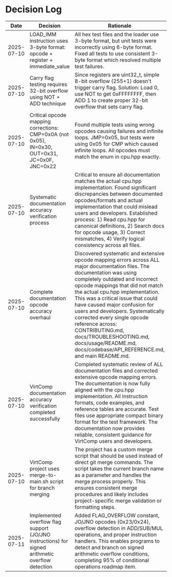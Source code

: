 # Decision Log

| Date | Decision | Rationale |
|------|----------|-----------|
| 2025-07-10 | LOAD_IMM instruction uses 3-byte format: opcode + register + immediate_value | All hex test files and the loader use 3-byte format, but unit tests were incorrectly using 6-byte format. Fixed all tests to use consistent 3-byte format which resolved multiple test failures. |
| 2025-07-10 | Carry flag testing requires 32-bit overflow using NOT + ADD technique | Since registers are uint32_t, simple 8-bit overflow (255+1) doesn't trigger carry flag. Solution: Load 0, use NOT to get 0xFFFFFFFF, then ADD 1 to create proper 32-bit overflow that sets carry flag. |
| 2025-07-10 | Critical opcode mapping corrections: CMP=0x0A (not 0x05), IN=0x30, OUT=0x31, JC=0x0F, JNC=0x22 | Found multiple tests using wrong opcodes causing failures and infinite loops. JMP=0x05, but tests were using 0x05 for CMP which caused infinite loops. All opcodes must match the enum in cpu.hpp exactly. |
| 2025-07-10 | Systematic documentation accuracy verification process | Critical to ensure all documentation matches the actual cpu.hpp implementation. Found significant discrepancies between documented opcodes/formats and actual implementation that could mislead users and developers. Established process: 1) Read cpu.hpp for canonical definitions, 2) Search docs for opcode usage, 3) Correct mismatches, 4) Verify logical consistency across all files. |
| 2025-07-10 | Complete documentation opcode accuracy overhaul | Discovered systematic and extensive opcode mapping errors across ALL major documentation files. The documentation was using completely outdated and incorrect opcode mappings that did not match the actual cpu.hpp implementation. This was a critical issue that could have caused major confusion for users and developers. Systematically corrected every single opcode reference across: CONTRIBUTING.md, docs/TROUBLESHOOTING.md, docs/usage/README.md, docs/codebase/API_REFERENCE.md, and main README.md. |
| 2025-07-10 | VirtComp documentation accuracy verification completed successfully | Completed systematic review of ALL documentation files and corrected extensive opcode mapping errors. The documentation is now fully aligned with the cpu.hpp implementation. All instruction formats, code examples, and reference tables are accurate. Test files use appropriate compact binary format for the test framework. The documentation now provides reliable, consistent guidance for VirtComp users and developers. |
| 2025-07-10 | VirtComp project uses merge-to-main.sh script for branch merging | The project has a custom merge script that should be used instead of direct git merge commands. The script takes the current branch name as a parameter and handles the merge process properly. This ensures consistent merge procedures and likely includes project-specific merge validation or formatting steps. |
| 2025-07-11 | Implemented overflow flag support (JO/JNO instructions) for signed arithmetic overflow detection | Added FLAG_OVERFLOW constant, JO/JNO opcodes (0x23/0x24), overflow detection in ADD/SUB/MUL operations, and proper instruction handlers. This enables programs to detect and branch on signed arithmetic overflow conditions, completing 95% of conditional operations roadmap item. |

